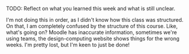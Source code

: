 TODO: Reflect on what you learned this week and what is still unclear.

I'm not doing this in order, as I didn't know how this class was structured. On that, I am completely confused by the structure of this course. Like, what's going on? Moodle has inaccurate information, sometimes we're using teams, the design-computing website shows things for the wrong weeks. I'm pretty lost, but I'm keen to just be done!